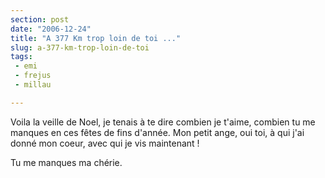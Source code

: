 ```yaml
---
section: post
date: "2006-12-24"
title: "A 377 Km trop loin de toi ..."
slug: a-377-km-trop-loin-de-toi
tags:
 - emi
 - frejus
 - millau

---
```


Voila la veille de Noel, je tenais à te dire combien je t'aime, combien tu me manques en ces fêtes de fins d'année. Mon petit ange, oui toi, à qui j'ai donné mon coeur, avec qui je vis maintenant !

Tu me manques ma chérie.
